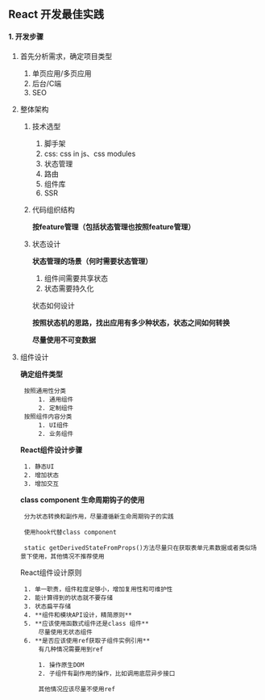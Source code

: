 ## React 开发最佳实践

#### 1. 开发步骤

1. 首先分析需求，确定项目类型
	1. 单页应用/多页应用
	2. 后台/C端
	3. SEO
2. 整体架构
	1. 技术选型
		1. 脚手架
		2. css: css in js、css modules
		3. 状态管理
		4. 路由
		5. 组件库
		6. SSR
	2. 代码组织结构
		
		**按feature管理（包括状态管理也按照feature管理）**
	3. 状态设计
				
		**状态管理的场景（何时需要状态管理）**
		
		1. 组件间需要共享状态
		2. 状态需要持久化
		
		状态如何设计
		
		**按照状态机的思路，找出应用有多少种状态，状态之间如何转换**
		
		**尽量使用不可变数据**
3. 组件设计

	**确定组件类型**
	
		按照通用性分类
			1. 通用组件
			2. 定制组件
		按照组件内容分类
			1. UI组件
			2. 业务组件

	**React组件设计步骤**

		1. 静态UI
		2. 增加状态
		3. 增加交互
	
	**class component 生命周期钩子的使用**
	
		分为状态转换和副作用，尽量遵循新生命周期钩子的实践

		使用hook代替class component
		
		static getDerivedStateFromProps()方法尽量只在获取表单元素数据或者类似场景下使用，其他情况不推荐使用
	
	React组件设计原则
		
		1. 单一职责，组件粒度足够小，增加复用性和可维护性
		2. 能计算得到的状态就不要存储
		3. 状态扁平存储
		4. **组件和模块API设计，精简原则**
		5. **应该使用函数式组件还是class 组件**
			尽量使用无状态组件
		6. **是否应该使用ref获取子组件实例引用**
			有几种情况需要用到ref
			
			1. 操作原生DOM
			2. 子组件有副作用的操作，比如调用底层异步接口
		
			其他情况应该尽量不使用ref
	
